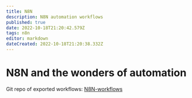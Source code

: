 ```yaml
---
title: N8N
description: N8N automation workflows
published: true
date: 2022-10-18T21:20:42.579Z
tags: n8n
editor: markdown
dateCreated: 2022-10-18T21:20:38.332Z
---
```


# N8N and the wonders of automation

Git repo of exported workflows: [N8N-workflows](https://github.com/osintukraine/N8N-workflows)
